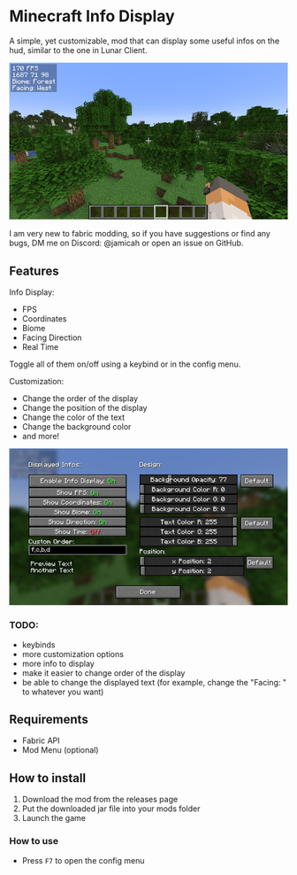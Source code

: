 # Minecraft Info Display
A simple, yet customizable, mod that can display some useful infos on the hud, similar to the one in Lunar Client.

![Screenshot](https://github.com/Lonelywalf/minecraft-info-display/blob/1.21/images/img.png)

I am very new to fabric modding, so if you have suggestions or find any bugs, DM me on Discord: @jamicah or open an issue on GitHub.
## Features
Info Display:
- FPS
- Coordinates
- Biome
- Facing Direction
- Real Time

Toggle all of them on/off using a keybind or in the config menu.

Customization:
- Change the order of the display
- Change the position of the display
- Change the color of the text
- Change the background color
- and more!

![Screenshot](https://github.com/Lonelywalf/minecraft-info-display/blob/1.21/images/img_1.png)

### TODO:
- keybinds
- more customization options
- more info to display
- make it easier to change order of the display
- be able to change the displayed text (for example, change the "Facing: " to whatever you want)

## Requirements
- Fabric API
- Mod Menu (optional)
## How to install
1. Download the mod from the releases page
2. Put the downloaded jar file into your mods folder
3. Launch the game
### How to use
- Press `F7` to open the config menu
